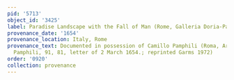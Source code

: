 ```yaml
---
pid: '5713'
object_id: '3425'
label: Paradise Landscape with the Fall of Man (Rome, Galleria Doria-Pamphili)
provenance_date: '1654'
provenance_location: Italy, Rome
provenance_text: Documented in possession of Camillo Pamphili (Roma, Archivo Doria
  Pamphili, 91, 81, letter of 2 March 1654.; reprinted Garms 1972)
order: '0920'
collection: provenance
---
```

